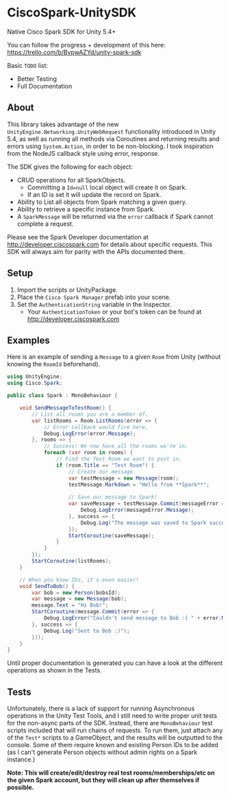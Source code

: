 # CiscoSpark-UnitySDK
Native Cisco Spark SDK for Unity 5.4+

You can follow the progress + development of this here: https://trello.com/b/BvpwAZYd/unity-spark-sdk

Basic `TODO` list:
- Better Testing
- Full Documentation

## About
This library takes advantage of the new `UnityEngine.Networking.UnityWebRequest` functionality introduced in Unity 5.4, as well as running all methods via Coroutines and returning results and errors using `System.Action`, in order to be non-blocking. I took inspiration from the NodeJS callback style using error, response.

The SDK gives the following for each object:

- CRUD operations for all SparkObjects.
    - Committing a `Id=null` local object will create it on Spark.
    - If an ID is set it will update the record on Spark.
- Ability to List all objects from Spark matching a given query.
- Ability to retrieve a specific instance from Spark.
- A `SparkMessage` will be returned via the `error` callback if Spark cannot complete a request.

Please see the Spark Developer documentation at http://developer.ciscospark.com for details about specific requests. This SDK will always aim for parity with the APIs documented there.

## Setup
1. Import the scripts or UnityPackage.
2. Place the `Cisco Spark Manager` prefab into your scene.
3. Set the `AuthenticationString` variable in the Inspector.
    - Your `AuthenticationToken` or your bot's token can be found at http://developer.ciscospark.com

## Examples
Here is an example of sending a `Message` to a given `Room` from Unity (without knowing the `RoomId` beforehand).

```c#
using UnityEngine;
using Cisco.Spark;

public class Spark : MonoBehaviour {

	void SendMessageToTestRoom() {
        // List all rooms you are a member of.
        var listRooms = Room.ListRooms(error => {
            // Error callback would fire here.
            Debug.LogError(error.Message);
        }, rooms => {
            // Success! We now have all the rooms we're in.
            foreach (var room in rooms) {
                // Find the Test Room we want to post in.
                if (room.Title == "Test Room") {
                    // Create our message.
                    var testMessage = new Message(room);
                    testMessage.Markdown = "Hello from **Spark**";
                    
                    // Save our message to Spark!
                    var saveMessage = testMessage.Commit(messageError => {
                        Debug.LogError(messageError.Message);
                    }, success => {
                        Debug.Log("The message was saved to Spark successfully!");
                    });
                    StartCoroutine(saveMessage);
                }
            }
        });
        StartCoroutine(listRooms);
    }

    // When you know IDs, it's even easier!
    void SendToBob() {
        var bob = new Person(bobsId);
        var message = new Message(bob);
        message.Text = "Hi Bob!";
        StartCoroutine(message.Commit(error => {
            Debug.LogError("Couldn't send message to Bob :( " + error.Message);
        }, success => {
            Debug.Log("Sent to Bob :)");
        }));
    }
}
```

Until proper documentation is generated you can have a look at the different operations as shown in the Tests.

## Tests
Unfortunately, there is a lack of support for running Asynchronous operations in the Unity Test Tools, and I still need to write proper unit tests for the non-async parts of the SDK.
Instead, there are `MonoBehaviour` test scripts included that will run chains of requests. To run them, just attach any of the `Test*` scripts to a GameObject, and the results will be outputted to the console.
Some of them require known and existing Person IDs to be added (as I can't generate Person objects without admin rights on a Spark instance.)

**Note: This will create/edit/destroy real test rooms/memberships/etc on the given Spark account, but they will clean up after themselves if possible.**
